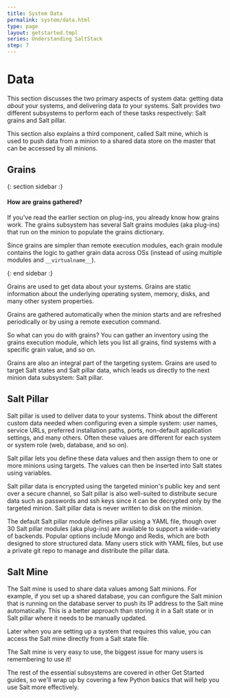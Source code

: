 ```yaml
---
title: System Data
permalink: system/data.html
type: page
layout: getstarted.tmpl
series: Understanding SaltStack
step: 7
---
```


# Data

This section discusses the two primary aspects of system data: getting data *about* your systems, and delivering data *to* your systems. Salt provides two different subsystems to perform each of these tasks respectively: Salt grains and Salt pillar.

This section also explains a third component, called Salt mine, which is used to push data from a minion to a shared data store on the master that can be accessed by all minions.

## Grains

{: section sidebar :}

#### How are grains gathered?

If you've read the earlier section on plug-ins, you already know how grains work. The grains subsystem has several Salt grains modules (aka plug-ins) that run on the minion to populate
the grains dictionary.

Since grains are simpler than remote execution modules, each grain module contains the logic to gather grain data across OSs (instead of using multiple modules and `__virtualname__`).

{: end sidebar :}

Grains are used to get data about your systems. Grains are static information about the underlying operating system, memory, disks, and many other system properties.

Grains are gathered automatically when the minion starts and are refreshed periodically or by using a remote execution command.

So what can you do with grains? You can gather an inventory using the grains execution module, which lets you list all grains, find systems with a specific grain value, and so on.

Grains are also an integral part of the targeting system. Grains are used to target Salt states and Salt pillar data, which leads us directly to the next minion data subsystem: Salt pillar.


## Salt Pillar

Salt pillar is used to deliver data to your systems. 
Think about the different custom data needed when configuring even a simple system: user names, service URLs, preferred installation paths, ports, non-default application settings, and many others. Often these values are different for each system or system role (web, database, and so on).

Salt pillar lets you define these data values and then assign them to one or more minions using targets. The values can then be inserted into Salt states using variables.

Salt pillar data is encrypted using the targeted minion's public key and sent over a secure channel, so Salt pillar is also well-suited to distribute secure data such as passwords and ssh keys since it can be decrypted only by the targeted minion. Salt pillar data is never written to disk on the minion.

The default Salt pillar module defines pillar using a YAML file, though over 30 Salt pillar modules (aka plug-ins) are available to support a wide-variety of backends. Popular options include Mongo and Redis, which are both designed to store structured data. Many users stick with YAML files, but use a private git repo to manage and distribute the pillar data.

## Salt Mine

The Salt mine is used to share data values among Salt minions. For example, if you set up a shared database, you can configure the Salt minion that is running on the database server to push its IP address to the Salt mine automatically. This is a better approach than storing it in a Salt state or in Salt pillar where it needs to be manually updated.

Later when you are setting up a system that requires this value, you can access the Salt mine directly from a Salt state file.

The Salt mine is very easy to use, the biggest issue for many users is remembering to use it!

The rest of the essential subsystems are covered in other Get Started guides, so we'll wrap up by covering a few Python basics that will help you use Salt more effectively.

